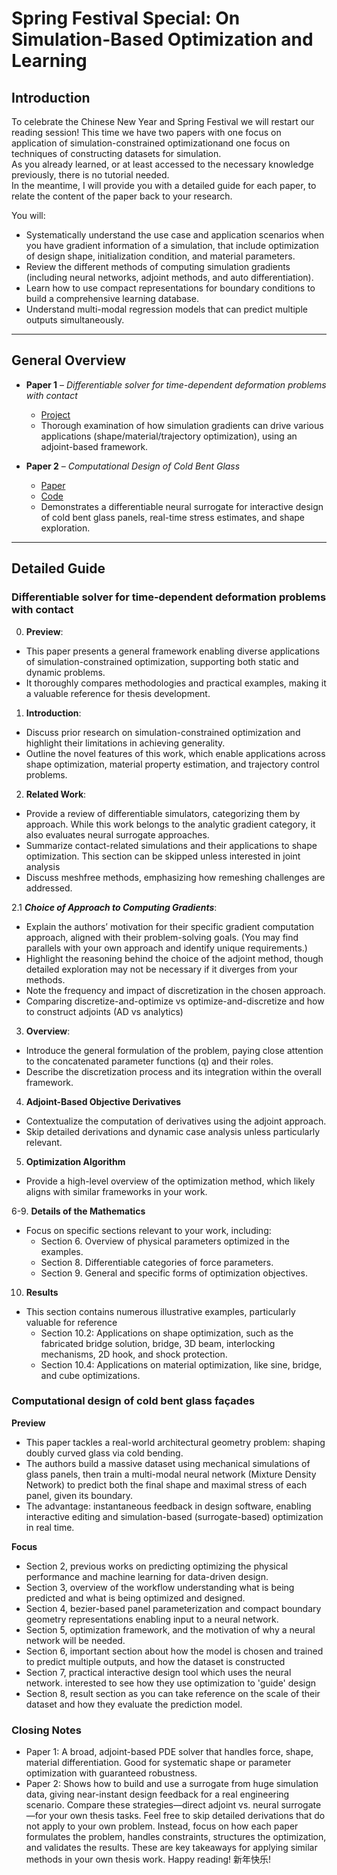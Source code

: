 # Spring Festival Special: On Simulation-Based Optimization and Learning
## Introduction

To celebrate the Chinese New Year and Spring Festival we will restart our reading session! This time we have two papers with one focus on application of simulation-constrained optimizationand one focus on techniques of constructing datasets for simulation.  
As you already learned, or at least accessed to the necessary knowledge previously, there is no tutorial needed.  
In the meantime, I will provide you with a detailed guide for each paper, to relate the content of the paper back to your research.


You will:

- Systematically understand the use case and application scenarios when you have gradient information of a simulation, that include optimization of design shape, initialization condition, and material parameters.
- Review the different methods of computing simulation gradients (including neural networks, adjoint methods, and auto differentiation).
- Learn how to use compact representations for boundary conditions to build a comprehensive learning database.
- Understand multi-modal regression models that can predict multiple outputs simultaneously.

---

## General Overview

- **Paper 1** – *Differentiable solver for time-dependent deformation problems with contact*  
  - [Project](https://cims.nyu.edu/~zh1476/research/diffipc.html)  
  - Thorough examination of how simulation gradients can drive various applications (shape/material/trajectory optimization), using an adjoint-based framework.

- **Paper 2** – *Computational Design of Cold Bent Glass*  
  - [Paper](https://arxiv.org/pdf/2009.03667)  
  - [Code](https://github.com/russelmann/cold-glass-acm?tab=readme-ov-file)  
  - Demonstrates a differentiable neural surrogate for interactive design of cold bent glass panels, real-time stress estimates, and shape exploration.

---

## Detailed Guide

### Differentiable solver for time-dependent deformation problems with contact

0. **Preview**:
  - This paper presents a general framework enabling diverse applications of simulation-constrained optimization, supporting both static and dynamic problems.
  - It thoroughly compares methodologies and practical examples, making it a valuable reference for thesis development.

1. **Introduction**:
  - Discuss prior research on simulation-constrained optimization and highlight their limitations in achieving generality.
  - Outline the novel features of this work, which enable applications across shape optimization, material property estimation, and trajectory control problems.

2. **Related Work**:
  - Provide a review of differentiable simulators, categorizing them by approach. While this work belongs to the analytic gradient category, it also evaluates neural surrogate approaches.
  - Summarize contact-related simulations and their applications to shape optimization. This section can be skipped unless interested in joint analysis
  - Discuss meshfree methods, emphasizing how remeshing challenges are addressed.

  2.1 ***Choice of Approach to Computing Gradients***:

   - Explain the authors’ motivation for their specific gradient computation approach, aligned with their problem-solving goals. (You may find parallels with your own approach and identify unique requirements.)
   - Highlight the reasoning behind the choice of the adjoint method, though detailed exploration may not be necessary if it diverges from your methods.
   - Note the frequency and impact of discretization in the chosen approach.
   - Comparing discretize-and-optimize vs optimize-and-discretize and how to construct adjoints (AD vs analytics)

3. **Overview**:

  - Introduce the general formulation of the problem, paying close attention to the concatenated parameter functions (q) and their roles.
  - Describe the discretization process and its integration within the overall framework.

4. **Adjoint-Based Objective Derivatives**
  - Contextualize the computation of derivatives using the adjoint approach.
  - Skip detailed derivations and dynamic case analysis unless particularly relevant.
    
5.  **Optimization Algorithm**
   - Provide a high-level overview of the optimization method, which likely aligns with similar frameworks in your work.

6-9. **Details of the Mathematics**
  
  - Focus on specific sections relevant to your work, including:
    - Section 6. Overview of physical parameters optimized in the examples.
    - Section 8. Differentiable categories of force parameters.
    - Section 9. General and specific forms of optimization objectives.
   
10. **Results**
  - This section contains numerous illustrative examples, particularly valuable for reference
    - Section 10.2: Applications on shape optimization, such as the fabricated bridge solution, bridge, 3D beam, interlocking mechanisms, 2D hook, and shock protection.
    - Section 10.4: Applications on material optimization, like sine, bridge, and cube optimizations.
       
### Computational design of cold bent glass façades

**Preview**

  -  This paper tackles a real-world architectural geometry problem: shaping doubly curved glass via cold bending.
  -  The authors build a massive dataset using mechanical simulations of glass panels, then train a multi-modal neural network (Mixture Density Network) to predict both the final shape and maximal stress of each panel, given its boundary.
  -  The advantage: instantaneous feedback in design software, enabling interactive editing and simulation-based (surrogate-based) optimization in real time.
  
**Focus**
  - Section 2, previous works on predicting optimizing the physical performance and machine learning for data-driven design.
  - Section 3, overview of the workflow understanding what is being predicted and what is being optimized and designed.
  - Section 4, bezier-based panel parameterization and compact boundary geometry representations enabling input to a neural network.
  - Section 5, optimization framework, and the motivation of why a neural network will be needed.
  - Section 6, important section about how the model is chosen and trained to predict multiple outputs, and how the dataset is constructed
  - Section 7, practical interactive design tool which uses the neural network. interested to see how they use optimization to 'guide' design
  - Section 8, result section as you can take reference on the scale of their dataset and how they evaluate the prediction model.

### Closing Notes ###

  - Paper 1: A broad, adjoint-based PDE solver that handles force, shape, material differentiation. Good for systematic shape or parameter optimization with guaranteed robustness.
  - Paper 2: Shows how to build and use a surrogate from huge simulation data, giving near-instant design feedback for a real engineering scenario.
  Compare these strategies—direct adjoint vs. neural surrogate—for your own thesis tasks.
Feel free to skip detailed derivations that do not apply to your own problem.
Instead, focus on how each paper formulates the problem, handles constraints, structures the optimization, and validates the results.
These are key takeaways for applying similar methods in your own thesis work. Happy reading! 新年快乐!
